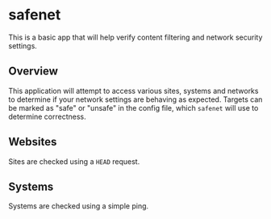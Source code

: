 # safenet

This is a basic app that will help verify content filtering and network security settings.

## Overview

This application will attempt to access various sites, systems and networks to determine if your
network settings are behaving as expected.  Targets can be marked as "safe" or "unsafe" in the
config file, which `safenet` will use to determine correctness.

## Websites

Sites are checked using a `HEAD` request.

## Systems

Systems are checked using a simple ping.
